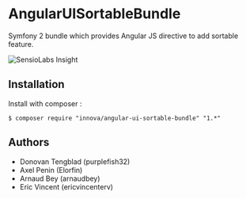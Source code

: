 # AngularUISortableBundle

Symfony 2 bundle which provides Angular JS directive to add sortable feature.

![SensioLabs Insight][1]

## Installation

Install with composer :
	
	$ composer require "innova/angular-ui-sortable-bundle" "1.*"

## Authors

* Donovan Tengblad (purplefish32)
* Axel Penin (Elorfin)
* Arnaud Bey (arnaudbey)
* Eric Vincent (ericvincenterv)

[1]: https://insight.sensiolabs.com/projects/dc414b3e-e780-46b3-b987-f27b0e748250/small.png
